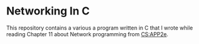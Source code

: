 # Networking In C
This repository contains a various a program written in C that I wrote while reading Chapter 11 about Network programming from [CS:APP2e](http://csapp.cs.cmu.edu/2e/home.html).